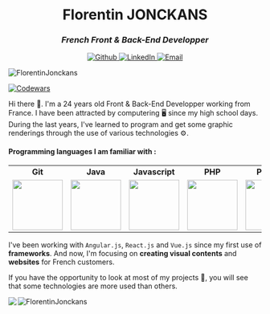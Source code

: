 <h1 align="center">Florentin JONCKANS</h1>
<h3 align="center"><i>French Front & Back-End Developper</i></h3>
<p align="center">
  <a href="https://github.com/FlorentinJonckans" target="_blank">
    <img alt="Github" src="https://img.shields.io/badge/GitHub-181818.svg?&style=for-the-badge&logo=Github&logoColor=white" />
  </a> 
 <a target="_blank" href="https://linkedIn.com/in/florentin-jonckans" target="_blank">
   <img alt="LinkedIn" src="https://img.shields.io/badge/linkedin-%230077B5.svg?&style=for-the-badge&logo=linkedin&logoColor=white" />
  </a>
  <a href="mailto:flo.j62@hotmail.fr">
    <img alt="Email" src="https://img.shields.io/badge/@-flo.j62@hotmail.fr-ffcc00?&style=for-the-badge" />
  </a>
</p>
<p align="left">
  <img src="https://komarev.com/ghpvc/?username=FlorentinJonckans&label=Profile%20views&color=0e75b6&style=flat" alt="FlorentinJonckans" />
</p>

[![Codewars](https://www.codewars.com/users/FlorentinJonckans/badges/large)](https://www.codewars.com/users/FlorentinJonckans)

Hi there :wave:. I'm a 24 years old Front & Back-End Developper working from France. I have been attracted by computering :desktop_computer: since my high school days. During the last years, I've learned to program and get some graphic renderings through the use of various technologies :gear:.

<h4>Programming languages I am familiar with :</h4>

<table align="center">
  <tr>
    <td align="center"><b>Git</b></td>
    <td align="center"><b>Java</b></td>
    <td align="center"><b>Javascript</b></td>
    <td align="center"><b>PHP</b></td>
    <td align="center"><b>Python</b></td>
  </tr>
  <tr>
    <td align="center"><img src="https://git-scm.com/images/logos/downloads/Git-Icon-1788C.png" width="100" height="100"> </td>
    <td align="center"><img src="https://cdn-icons-png.flaticon.com/512/5968/5968282.png" width="100" height="100"></td>
    <td align="center"><img src="https://cdn-icons-png.flaticon.com/512/5968/5968292.png" width="100" height="100"></td>
    <td align="center"><img src="https://cdn-icons-png.flaticon.com/512/5968/5968332.png" width="100" height="100"></td>
    <td align="center"><img src="https://cdn-icons-png.flaticon.com/512/5968/5968350.png" width="100" height="100"></td>
  </tr>
</table>

I've been working with `Angular.js`, `React.js` and `Vue.js` since my first use of **frameworks**. And now, I'm focusing on **creating visual contents** and **websites** for French customers.

If you have the opportunity to look at most of my projects :open_file_folder:, you will see that some technologies are more used than others.

<p><img align="left" src="https://github-readme-stats-sigma-five.vercel.app/api/top-langs/?username=FlorentinJonckans&langs_count=4"/></p>
<p><img align="center" src="https://github-readme-stats-sigma-five.vercel.app/api?username=FlorentinJonckans&show_icons=true&locale=en" alt="FlorentinJonckans"/></p><br>
